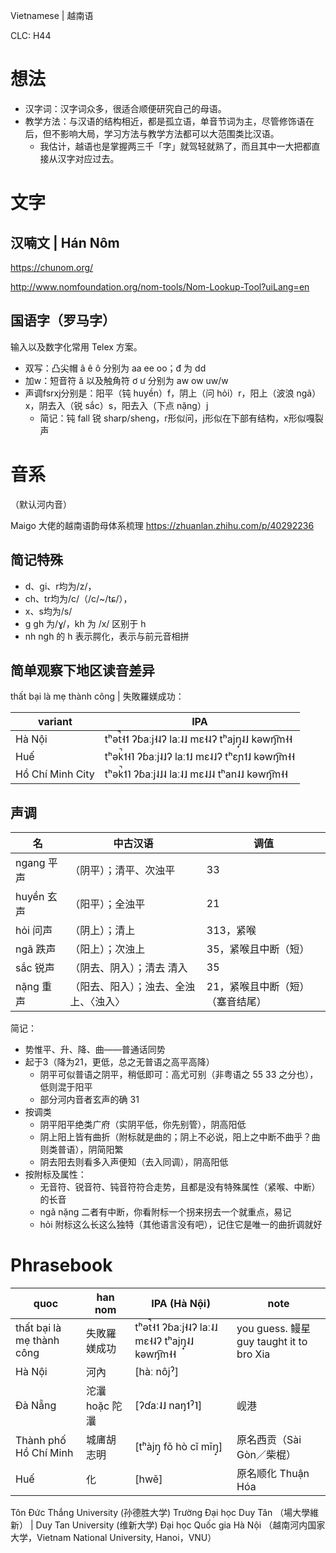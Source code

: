 Vietnamese | 越南语

CLC: H44

# 想法

- 汉字词：汉字词众多，很适合顺便研究自己的母语。
- 教学方法：与汉语的结构相近，都是孤立语，单音节词为主，尽管修饰语在后，但不影响大局，学习方法与教学方法都可以大范围类比汉语。
    - 我估计，越语也是掌握两三千「字」就驾轻就熟了，而且其中一大把都直接从汉字对应过去。

# 文字

## 汉喃文 | Hán Nôm

https://chunom.org/

http://www.nomfoundation.org/nom-tools/Nom-Lookup-Tool?uiLang=en

## 国语字（罗马字）

输入以及数字化常用 Telex 方案。

- 双写：凸尖帽 â ê ô 分别为 aa ee oo；đ 为 dd
- 加w：短音符 ă 以及触角符 ơ ư 分别为 aw ow uw/w
- 声调fsrxj分别是：阳平（钝 huyền）f，阴上（问 hỏi）r，阳上（波浪 ngã）x，阴去入（锐 sắc）s，阳去入（下点 nặng）j
    - 简记：钝 fall 锐 sharp/sheng，r形似问，j形似在下部有结构，x形似嘎裂声

# 音系

（默认河内音）

Maigo 大佬的越南语韵母体系梳理 https://zhuanlan.zhihu.com/p/40292236

## 简记特殊

- d、gi、r均为/z/，
- ch、tr均为/c/（/c/~/tɕ/），
- x、s均为/s/
- g gh 为/ɣ/，kh 为 /x/ 区别于 h
- nh ngh 的 h 表示腭化，表示与前元音相拼

## 简单观察下地区读音差异

thất bại là mẹ thành công | 失敗羅媄成功：

variant|IPA
-|-
Hà Nội | tʰət̚˧˦ ʔɓaːj˧˨ʔ laː˨˩ mɛ˧˨ʔ tʰajŋ̟˨˩ kəwŋ͡m˧˧
Huế | tʰək̚˦˧˥ ʔɓaːj˨˩ʔ laː˦˩ mɛ˨˩ʔ tʰɛɲ˦˩ kəwŋ͡m˧˧
Hồ Chí Minh City | tʰək̚˦˥ ʔɓaːj˨˩˨ laː˨˩ mɛ˨˩˨ tʰan˨˩ kəwŋ͡m˧˧

## 声调

名 | 中古汉语 | 调值
-|-|-
ngang 平声 | （阴平）；清平、次浊平 | 33
huyền 玄声 | （阳平）；全浊平 | 21
hỏi 问声 | （阴上）；清上 | 313，紧喉
ngã 跌声 | （阳上）；次浊上 | 35，紧喉且中断（短）
sắc 锐声 | （阴去、阴入）；清去 清入 | 35
nặng 重声 | （阳去、阳入）；浊去、全浊上、〈浊入〉 | 21，紧喉且中断（短）（塞音结尾）

简记：

- 势惟平、升、降、曲——普通话同势
- 起于3（降为21，更低，总之无普语之高平高降）
    - 阴平可似普语之阴平，稍低即可：高尤可别（非粤语之 55 33 之分也），低则混于阳平
    - 部分河内音者玄声的确 31
- 按调类
    - 阴平阳平绝类广府（实阴平低，你先别管），阴高阳低
    - 阴上阳上皆有曲折（附标就是曲的；阴上不必说，阳上之中断不曲乎？曲则类普语），阴简阳繁
    - 阴去阳去则看多入声便知（去入同调），阴高阳低
- 按附标及属性：
    - 无音符、锐音符、钝音符符合走势，且都是没有特殊属性（紧喉、中断）的长音
    - ngã nặng 二者有中断，你看附标一个拐来拐去一个就重点，易记
    - hỏi 附标这么长这么独特（其他语言没有吧），记住它是唯一的曲折调就好

# Phrasebook

quoc | han nom | IPA (Hà Nội) | note
-|-|-|-
thất bại là mẹ thành công | 失敗羅媄成功 | tʰət̚˧˦ ʔɓaːj˧˨ʔ laː˨˩ mɛ˧˨ʔ tʰajŋ̟˨˩ kəwŋ͡m˧˧ | you guess. 鳗星 guy taught it to bro Xia
Hà Nội | 河內 | [hàː nôjˀ] |
Đà Nẵng | 沱㶞 hoặc 陀㶞 | [ʔɗaː˨˩ naŋ˦ˀ˥] | 岘港
Thành phố Hồ Chí Minh | 城庯胡志明 | [tʰàjŋ̟ fǒ hò cǐ mīŋ̟] | 原名西贡（Sài Gòn／柴棍）
Huế | 化 | [hwě] | 原名顺化 Thuận Hóa

Tôn Đức Thắng University (孙德胜大学)
Trường Đại học Duy Tân （場大學維新） | Duy Tan University (维新大学)
Đại học Quốc gia Hà Nội （越南河内国家大学，Vietnam National University, Hanoi，VNU）
